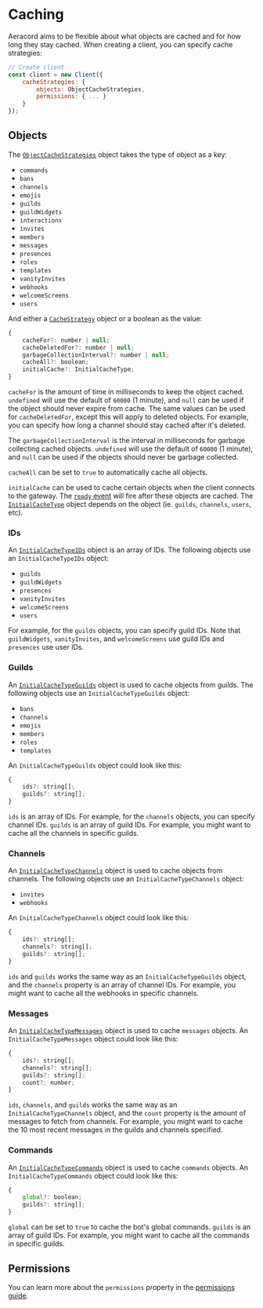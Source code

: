 # Caching

Aeracord aims to be flexible about what objects are cached and for how long they stay cached. When creating a client, you can specify cache strategies:

```js
// Create client
const client = new Client({
    cacheStrategies: {
        objects: ObjectCacheStrategies,
        permissions: { ... }
    }
});
```

## Objects

The [`ObjectCacheStrategies`](https://aeracord.apixel.me/docs/interfaces/ObjectCacheStrategies) object takes the type of object as a key:

- `commands`
- `bans`
- `channels`
- `emojis`
- `guilds`
- `guildWidgets`
- `interactions`
- `invites`
- `members`
- `messages`
- `presences`
- `roles`
- `templates`
- `vanityInvites`
- `webhooks`
- `welcomeScreens`
- `users`

And either a [`CacheStrategy`](https://aeracord.apixel.me/docs/interfaces/CacheStrategy) object or a boolean as the value:

```js
{
    cacheFor?: number | null;
    cacheDeletedFor?: number | null;
    garbageCollectionInterval?: number | null;
    cacheAll?: boolean;
    initialCache?: InitialCacheType;
}
```

`cacheFor` is the amount of time in milliseconds to keep the object cached. `undefined` will use the default of `60000` (1 minute), and `null` can be used if the object should never expire from cache. The same values can be used for `cacheDeletedFor`, except this will apply to deleted objects. For example, you can specify how long a channel should stay cached after it's deleted.

The `garbageCollectionInterval` is the interval in milliseconds for garbage collecting cached objects. `undefined` will use the default of `60000` (1 minute), and `null` can be used if the objects should never be garbage collected.

`cacheAll` can be set to `true` to automatically cache all objects.

`initialCache` can be used to cache certain objects when the client connects to the gateway. The [`ready` event](https://aeracord.apixel.me/docs/classes/Client#ready) will fire after these objects are cached. The [`InitialCacheType`](https://aeracord.apixel.me/docs/interfaces/InitialCacheType) object depends on the object (ie. `guilds`, `channels`, `users`, etc).

### IDs

An [`InitialCacheTypeIDs`](https://aeracord.apixel.me/docs/interfaces/InitialCacheTypeIDs) object is an array of IDs. The following objects use an `InitialCacheTypeIDs` object:

- `guilds`
- `guildWidgets`
- `presences`
- `vanityInvites`
- `welcomeScreens`
- `users`

For example, for the `guilds` objects, you can specify guild IDs. Note that `guildWidgets`, `vanityInvites`, and `welcomeScreens` use guild IDs and `presences` use user IDs.

### Guilds

An [`InitialCacheTypeGuilds`](https://aeracord.apixel.me/docs/interfaces/InitialCacheTypeGuilds) object is used to cache objects from guilds. The following objects use an `InitialCacheTypeGuilds` object:

- `bans`
- `channels`
- `emojis`
- `members`
- `roles`
- `templates`

An `InitialCacheTypeGuilds` object could look like this:

```js
{
    ids?: string[];
    guilds?: string[];
}
```

`ids` is an array of IDs. For example, for the `channels` objects, you can specify channel IDs. `guilds` is an array of guild IDs. For example, you might want to cache all the channels in specific guilds.

### Channels

An [`InitialCacheTypeChannels`](https://aeracord.apixel.me/docs/interfaces/InitialCacheTypeChannels) object is used to cache objects from channels. The following objects use an `InitialCacheTypeChannels` object:

- `invites`
- `webhooks`

An `InitialCacheTypeChannels` object could look like this:

```js
{
    ids?: string[];
    channels?: string[];
    guilds?: string[];
}
```

`ids` and `guilds` works the same way as an `InitialCacheTypeGuilds` object, and the `channels` property is an array of channel IDs. For example, you might want to cache all the webhooks in specific channels.

### Messages

An [`InitialCacheTypeMessages`](https://aeracord.apixel.me/docs/interfaces/InitialCacheTypeMessages) object is used to cache `messages` objects. An `InitialCacheTypeMessages` object could look like this:

```js
{
    ids?: string[];
    channels?: string[];
    guilds?: string[];
    count?: number;
}
```

`ids`, `channels`, and `guilds` works the same way as an `InitialCacheTypeChannels` object, and the `count` property is the amount of messages to fetch from channels. For example, you might want to cache the 10 most recent messages in the guilds and channels specified.

### Commands

An [`InitialCacheTypeCommands`](https://aeracord.apixel.me/docs/interfaces/InitialCacheTypeCommands) object is used to cache `commands` objects. An `InitialCacheTypeCommands` object could look like this:

```js
{
    global?: boolean;
    guilds?: string[];
}
```

`global` can be set to `true` to cache the bot's global commands. `guilds` is an array of guild IDs. For example, you might want to cache all the commands in specific guilds.

## Permissions

You can learn more about the `permissions` property in the [permissions guide](https://aeracord.apixel.me/guides/permissions).
